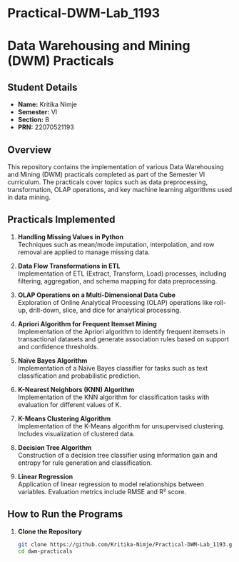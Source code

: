 # Practical-DWM-Lab_1193
# Data Warehousing and Mining (DWM) Practicals

## Student Details
- **Name:** Kritika Nimje 
- **Semester:** VI  
- **Section:** B 
- **PRN:** 22070521193 

## Overview
This repository contains the implementation of various Data Warehousing and Mining (DWM) practicals completed as part of the Semester VI curriculum. The practicals cover topics such as data preprocessing, transformation, OLAP operations, and key machine learning algorithms used in data mining.

## Practicals Implemented

1. **Handling Missing Values in Python**  
   Techniques such as mean/mode imputation, interpolation, and row removal are applied to manage missing data.

2. **Data Flow Transformations in ETL**  
   Implementation of ETL (Extract, Transform, Load) processes, including filtering, aggregation, and schema mapping for data preprocessing.

3. **OLAP Operations on a Multi-Dimensional Data Cube**  
   Exploration of Online Analytical Processing (OLAP) operations like roll-up, drill-down, slice, and dice for analytical processing.

4. **Apriori Algorithm for Frequent Itemset Mining**  
   Implementation of the Apriori algorithm to identify frequent itemsets in transactional datasets and generate association rules based on support and confidence thresholds.

5. **Naïve Bayes Algorithm**  
   Implementation of a Naïve Bayes classifier for tasks such as text classification and probabilistic prediction.

6. **K-Nearest Neighbors (KNN) Algorithm**  
   Implementation of the KNN algorithm for classification tasks with evaluation for different values of K.

7. **K-Means Clustering Algorithm**  
   Implementation of the K-Means algorithm for unsupervised clustering. Includes visualization of clustered data.

8. **Decision Tree Algorithm**  
   Construction of a decision tree classifier using information gain and entropy for rule generation and classification.

9. **Linear Regression**  
   Application of linear regression to model relationships between variables. Evaluation metrics include RMSE and R² score.

## How to Run the Programs

1. **Clone the Repository**
   ```bash
   git clone https://github.com/Kritika-Nimje/Practical-DWM-Lab_1193.git
   cd dwm-practicals
